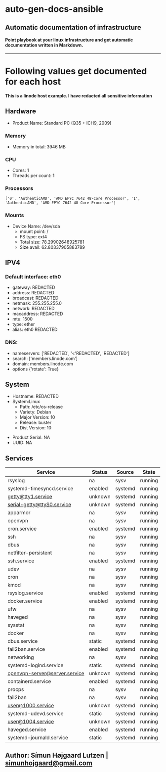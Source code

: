 # auto-gen-docs-ansible
## Automatic documentation of infrastructure

#### Point playbook at your linux infrastructure and get automatic documentation written in Markdown.
---
# Following values get documented for each host 
#### This is a linode host example. I have redacted all sensitive information

## Hardware
- Product Name: Standard PC (Q35 + ICH9, 2009)
### Memory 
- Memory in total: 3946 MB
### CPU
- Cores: 1
- Threads per count: 1

### Processors
``['0', 'AuthenticAMD', 'AMD EPYC 7642 48-Core Processor', '1', 'AuthenticAMD', 'AMD EPYC 7642 48-Core Processor']``

### Mounts
* Device Name: /dev/sda
    - mount point: /
    - FS type: ext4
    - Total size: 78.29902648925781
    - Size avail: 62.80337905883789

## IPV4
### Default interface: eth0
- gateway: REDACTED
- address: REDACTED
- broadcast: REDACTED
- netmask: 255.255.255.0
- network: REDACTED
- macaddress: REDACTED
- mtu: 1500
- type: ether
- alias: eth0
REDACTED
### DNS:
- nameservers: ['REDACTED', '<'REDACTED', 'REDACTED']
- search: ['members.linode.com'] 
- domain: members.linode.com
- options {'rotate': True}
  
## System
* Hostname: REDACTED
* System:Linux
    - Path: /etc/os-release
    - Variety: Debian
    - Major Version: 10
    - Release: buster
    - Dist Version: 10

- Product Serial: NA
- UUID: NA
  
## Services

|Service|Status|Source|State|
|-------|------|------|-----|
rsyslog | na | sysv| running |
systemd-timesyncd.service | enabled | systemd| running |
getty@tty1.service | unknown | systemd| running |
serial-getty@ttyS0.service | unknown | systemd| running |
apparmor | na | sysv| running |
openvpn | na | sysv| running |
cron.service | enabled | systemd| running |
ssh | na | sysv| running |
dbus | na | sysv| running |
netfilter-persistent | na | sysv| running |
ssh.service | enabled | systemd| running |
udev | na | sysv| running |
cron | na | sysv| running |
kmod | na | sysv| running |
rsyslog.service | enabled | systemd| running |
docker.service | enabled | systemd| running |
ufw | na | sysv| running |
haveged | na | sysv| running |
sysstat | na | sysv| running |
docker | na | sysv| running |
dbus.service | static | systemd| running |
fail2ban.service | enabled | systemd| running |
networking | na | sysv| running |
systemd-logind.service | static | systemd| running |
openvpn-server@server.service | unknown | systemd| running |
containerd.service | enabled | systemd| running |
procps | na | sysv| running |
fail2ban | na | sysv| running |
user@1000.service | unknown | systemd| running |
systemd-udevd.service | static | systemd| running |
user@1004.service | unknown | systemd| running |
haveged.service | enabled | systemd| running |
systemd-journald.service | static | systemd| running |
 
## Author: Símun Højgaard Lutzen | simunhojgaard@gmail.com

